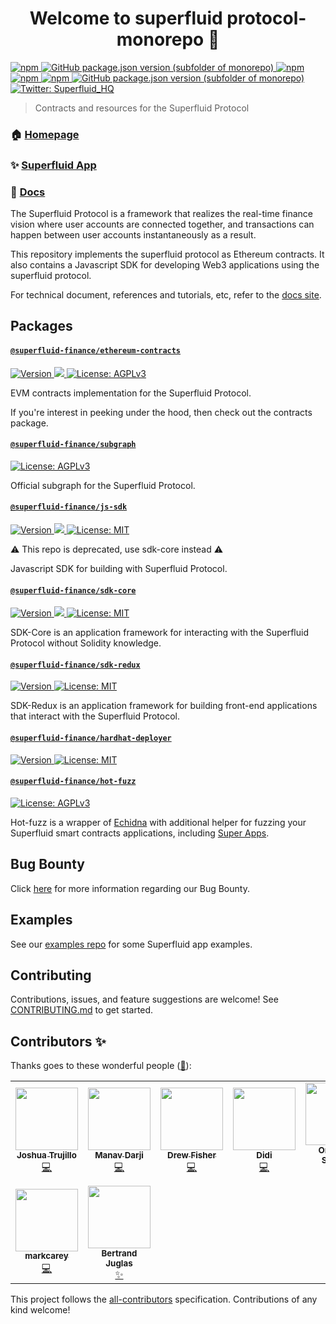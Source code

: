 <h1 align="center">Welcome to superfluid protocol-monorepo 👋</h1>

<p>
  <a href="#superfluid-financeethereum-contracts" target="_blank">
    <img alt="npm" src="https://img.shields.io/npm/v/@superfluid-finance/ethereum-contracts?label=ethereum-contracts">
  </a>
  <a href="#superfluid-financesubgraph" target="_blank">
    <img alt="GitHub package.json version (subfolder of monorepo)" src="https://img.shields.io/github/package-json/v/superfluid-finance/protocol-monorepo?filename=packages%2Fsubgraph%2Fpackage.json&label=subgraph"> 
  </a>
  <a href="#superfluid-financejs-sdk" target="_blank">
    <img alt="npm" src="https://img.shields.io/npm/v/@superfluid-finance/js-sdk?label=js-sdk">
  </a>
  <a href="#superfluid-financesdk-core" target="_blank">
    <img alt="npm" src="https://img.shields.io/npm/v/@superfluid-finance/sdk-core?label=sdk-core">
  </a>
  <a href="#superfluid-financesdk-redux" target="_blank">
    <img alt="npm" src="https://img.shields.io/npm/v/@superfluid-finance/sdk-redux?label=sdk-redux">
  </a>
  <a href="#superfluid-financehot-fuzz" target="_blank">
    <img alt="GitHub package.json version (subfolder of monorepo)" src="https://img.shields.io/github/package-json/v/superfluid-finance/protocol-monorepo?filename=packages%2Fhot-fuzz%2Fpackage.json&label=hot-fuzz"> 
  </a>
  <br>
  <a href="https://twitter.com/Superfluid_HQ/status/" target="_blank">
    <img alt="Twitter: Superfluid_HQ" src="https://img.shields.io/twitter/follow/Superfluid_HQ.svg?style=social" />
  </a>
</p>

> Contracts and resources for the Superfluid Protocol

### 🏠 [Homepage](https://superfluid.finance)

### ✨ [Superfluid App](https://app.superfluid.finance/)

### 📖 [Docs](https://docs.superfluid.finance)

The Superfluid Protocol is a framework that realizes the real-time finance vision
where user accounts are connected together, and transactions can happen between
user accounts instantaneously as a result.

This repository implements the superfluid protocol as Ethereum contracts. It also
contains a Javascript SDK for developing Web3 applications using the superfluid
protocol.

For technical document, references and tutorials, etc, refer to the
[docs site](http://docs.superfluid.finance/).

## Packages

#### [`@superfluid-finance/ethereum-contracts`](https://github.com/superfluid-finance/protocol-monorepo/tree/dev/packages/ethereum-contracts)
<p>
  <a href="https://www.npmjs.com/package/@superfluid-finance/ethereum-contracts" target="_blank">
    <img alt="Version" src="https://img.shields.io/npm/v/@superfluid-finance/ethereum-contracts.svg">
  </a>
  <a href="https://codecov.io/gh/superfluid-finance/protocol-monorepo/tree/dev/packages/ethereum-contracts">
    <img src="https://codecov.io/gh/superfluid-finance/protocol-monorepo/branch/dev/graph/badge.svg?token=LJW5NDGEJ9&flag=ethereum-contracts"/>
  </a>
  <a href="#" target="_blank">
    <img alt="License: AGPLv3" src="https://img.shields.io/badge/License-AGPL%20v3-blue.svg" />
  </a>
</p>

EVM contracts implementation for the Superfluid Protocol.

If you're interest in peeking under the hood, then check out the contracts package.

#### [`@superfluid-finance/subgraph`](https://github.com/superfluid-finance/protocol-monorepo/tree/dev/packages/subgraph)

<p>
  <a href="#" target="_blank">
    <img alt="License: AGPLv3" src="https://img.shields.io/badge/License-AGPL%20v3-blue.svg" />
  </a>
</p>

Official subgraph for the Superfluid Protocol.

#### [`@superfluid-finance/js-sdk`](https://github.com/superfluid-finance/protocol-monorepo/tree/dev/packages/js-sdk)

<p>
  <a href="https://www.npmjs.com/package/@superfluid-finance/js-sdk" target="_blank">
    <img alt="Version" src="https://img.shields.io/npm/v/@superfluid-finance/js-sdk.svg">
  </a>
  <a href="https://codecov.io/gh/superfluid-finance/protocol-monorepo/tree/dev/packages/js-sdk">
    <img src="https://codecov.io/gh/superfluid-finance/protocol-monorepo/branch/dev/graph/badge.svg?token=LJW5NDGEJ9&flag=js-sdk"/>
  </a>
  <a href="#" target="_blank">
    <img alt="License: MIT" src="https://img.shields.io/badge/License-MIT-yellow.svg" />
  </a>
</p>

:warning: This repo is deprecated, use sdk-core instead :warning:

Javascript SDK for building with Superfluid Protocol.

#### [`@superfluid-finance/sdk-core`](https://github.com/superfluid-finance/protocol-monorepo/tree/dev/packages/sdk-core)

<p>
  <a href="https://www.npmjs.com/package/@superfluid-finance/sdk-core" target="_blank">
    <img alt="Version" src="https://img.shields.io/npm/v/@superfluid-finance/sdk-core.svg">
  </a>
  <a href="https://codecov.io/gh/superfluid-finance/protocol-monorepo/tree/dev/packages/sdk-core">
    <img src="https://codecov.io/gh/superfluid-finance/protocol-monorepo/branch/dev/graph/badge.svg?token=LJW5NDGEJ9&flag=sdk-core"/>
  </a>
  <a href="#" target="_blank">
    <img alt="License: MIT" src="https://img.shields.io/badge/License-MIT-yellow.svg" />
  </a>
</p>

SDK-Core is an application framework for interacting with the Superfluid Protocol without Solidity knowledge.

#### [`@superfluid-finance/sdk-redux`](https://github.com/superfluid-finance/protocol-monorepo/tree/dev/packages/sdk-redux)

<p>
  <a href="https://www.npmjs.com/package/@superfluid-finance/sdk-redux" target="_blank">
    <img alt="Version" src="https://img.shields.io/npm/v/@superfluid-finance/sdk-redux.svg">
  </a>
  <a href="#" target="_blank">
    <img alt="License: MIT" src="https://img.shields.io/badge/License-MIT-yellow.svg" />
  </a>
</p>

SDK-Redux is an application framework for building front-end applications that interact with the Superfluid Protocol.

#### [`@superfluid-finance/hardhat-deployer`](https://github.com/superfluid-finance/protocol-monorepo/tree/dev/packages/hardhat-deployer)

<p>
  <a href="https://www.npmjs.com/package/@superfluid-finance/hardhat-deployer" target="_blank">
    <img alt="Version" src="https://img.shields.io/npm/v/@superfluid-finance/hardhat-deployer.svg">
  </a>
  <a href="#" target="_blank">
    <img alt="License: MIT" src="https://img.shields.io/badge/License-MIT-yellow.svg" />
  </a>
</p>

#### [`@superfluid-finance/hot-fuzz`](https://github.com/superfluid-finance/protocol-monorepo/tree/dev/packages/hot-fuzz)

<p>
  <a href="#" target="_blank">
    <img alt="License: AGPLv3" src="https://img.shields.io/badge/License-AGPL%20v3-blue.svg" />
  </a>
</p>

Hot-fuzz is a wrapper of [Echidna](https://github.com/crytic/echidna/) with additional helper for fuzzing
your Superfluid smart contracts applications, including [Super Apps](https://docs.superfluid.finance/superfluid/protocol-developers/super-apps).

## Bug Bounty
Click [here](https://github.com/superfluid-finance/protocol-monorepo/tree/dev/packages/ethereum-contracts/bug-bounty.md) for more information regarding our Bug Bounty.

## Examples

See our [examples repo](https://github.com/superfluid-finance/super-examples) for some Superfluid app examples.

## Contributing

Contributions, issues, and feature suggestions are welcome! See [CONTRIBUTING.md](CONTRIBUTING.md) to get started.

## Contributors ✨

Thanks goes to these wonderful people ([🐸](https://allcontributors.org/docs/en/emoji-key)):

<!-- ALL-CONTRIBUTORS-LIST:START - Do not remove or modify this section -->
<!-- prettier-ignore-start -->
<!-- markdownlint-disable -->
<table>
  <tr>
    <td align="center"><a href="https://www.joshua-trujillo.com/"><img src="https://avatars.githubusercontent.com/u/41972979?v=4?s=100" width="100px;" alt=""/><br /><sub><b>Joshua Trujillo</b></sub></a><br /><a href="https://github.com/superfluid-finance/protocol-monorepo/commits?author=JoshuaTrujillo15" title="Code">💻</a></td>
    <td align="center"><a href="https://manavdarji.notelet.so/"><img src="https://avatars.githubusercontent.com/u/36959497?v=4?s=100" width="100px;" alt=""/><br /><sub><b>Manav Darji</b></sub></a><br /><a href="https://github.com/superfluid-finance/protocol-monorepo/commits?author=manav2401" title="Code">💻</a></td>
    <td align="center"><a href="https://github.com/Drewsapple"><img src="https://avatars.githubusercontent.com/u/4532572?v=4?s=100" width="100px;" alt=""/><br /><sub><b>Drew Fisher</b></sub></a><br /><a href="https://github.com/superfluid-finance/protocol-monorepo/commits?author=Drewsapple" title="Code">💻</a></td>
    <td align="center"><a href="https://github.com/d10r"><img src="https://avatars.githubusercontent.com/u/5479136?v=4?s=100" width="100px;" alt=""/><br /><sub><b>Didi</b></sub></a><br /><a href="https://github.com/superfluid-finance/protocol-monorepo/commits?author=d10r" title="Code">💻</a></td>
    <td align="center"><a href="http://medium.com/@samparsky"><img src="https://avatars.githubusercontent.com/u/8148384?v=4?s=100" width="100px;" alt=""/><br /><sub><b>Omidiora Samuel</b></sub></a><br /><a href="https://github.com/superfluid-finance/protocol-monorepo/commits?author=samparsky" title="Code">💻</a></td>
    <td align="center"><a href="https://github.com/iamsahu"><img src="https://avatars.githubusercontent.com/u/46891804?v=4?s=100" width="100px;" alt=""/><br /><sub><b>Prafful</b></sub></a><br /><a href="https://github.com/superfluid-finance/protocol-monorepo/commits?author=iamsahu" title="Code">💻</a></td>
    <td align="center"><a href="https://github.com/mjaago"><img src="https://avatars.githubusercontent.com/u/25458626?v=4?s=100" width="100px;" alt=""/><br /><sub><b>mjaago</b></sub></a><br /><a href="https://github.com/superfluid-finance/protocol-monorepo/commits?author=mjaago" title="Code">💻</a></td>
  </tr>
  <tr>
    <td align="center"><a href="https://github.com/markcarey"><img src="https://avatars.githubusercontent.com/u/98136?v=4?s=100" width="100px;" alt=""/><br /><sub><b>markcarey</b></sub></a><br /><a href="https://github.com/superfluid-finance/protocol-monorepo/commits?author=markcarey" title="Code">💻</a></td>
    <td align="center"><a href="https://github.com/bertux"><img src="https://avatars.githubusercontent.com/u/5703?v=4?s=100" width="100px;" alt=""/><br /><sub><b>Bertrand Juglas</b></sub></a><br /><a href="https://github.com/superfluid-finance/protocol-monorepo/pulls?q=is%3Apr+reviewed-by%3Abertux" title="Code+Deployment">✨</a></td>
  </tr>
</table>

<!-- markdownlint-restore -->
<!-- prettier-ignore-end -->

<!-- ALL-CONTRIBUTORS-LIST:END -->

This project follows the [all-contributors](https://github.com/all-contributors/all-contributors) specification. Contributions of any kind welcome!
